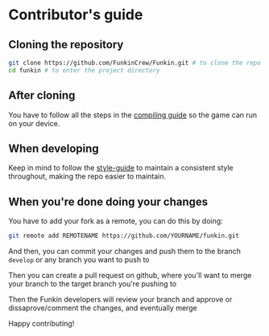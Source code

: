 # Contributor's guide

## Cloning the repository

```sh
git clone https://github.com/FunkinCrew/Funkin.git # to clone the repo
cd funkin # to enter the project directory
```

## After cloning
You have to follow all the steps in the [compiling guide](./COMPILING.md) so the game can run on your device.

## When developing
Keep in mind to follow the [style-guide](./style-guide.md) to maintain a consistent style throughout, making the repo easier to maintain.

## When you're done doing your changes
You have to add your fork as a remote, you can do this by doing:
```sh
git remote add REMOTENAME https://github.com/YOURNAME/funkin.git
```

And then, you can commit your changes and push them to the branch `develop` or any branch you want to push to

Then you can create a pull request on github, where you'll want to merge your branch to the target branch you're pushing to

Then the Funkin developers will review your branch and approve or dissaprove/comment the changes, and eventually merge

Happy contributing!
